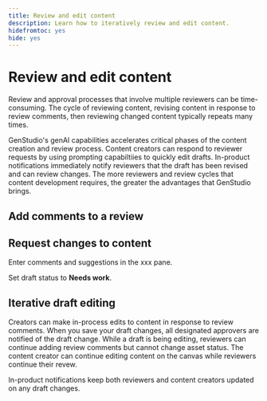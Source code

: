 ```yaml
---
title: Review and edit content
description: Learn how to iteratively review and edit content.
hidefromtoc: yes
hide: yes
---
```


# Review and edit content

Review and approval processes that involve multiple reviewers can be time-consuming. The cycle of reviewing content, revising content in response to review comments, then reviewing changed content typically repeats many times. 

GenStudio's genAI capabilities accelerates critical phases of the content creation and review process. Content creators can respond to reviewer requests by using prompting capabiltiies to quickly edit drafts. In-product notifications immediately notify reviewers that the draft has been revised and can review changes. The more reviewers and review cycles that content development requires, the greater the advantages that GenStudio brings.

## Add comments to a review


## Request changes to content

Enter comments and suggestions in the xxx pane. 

Set draft status to **Needs work**. 

## Iterative draft editing

Creators can make in-process edits to content in response to review comments. When you save your draft changes, all designated approvers are notified of the draft change. While a draft is being editing, reviewers can continue adding review comments but cannot change asset status. The content creator can continue editing content on the canvas while reviewers continue their revew.

In-product notifications keep both reviewers and content creators updated on any draft changes. 



